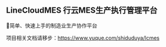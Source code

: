 ## LineCloudMES 行云MES生产执行管理平台

🎉简单、快速上手的制造业生产协作平台



项目相关文档请移步：https://www.yuque.com/shiduduya/lcmes